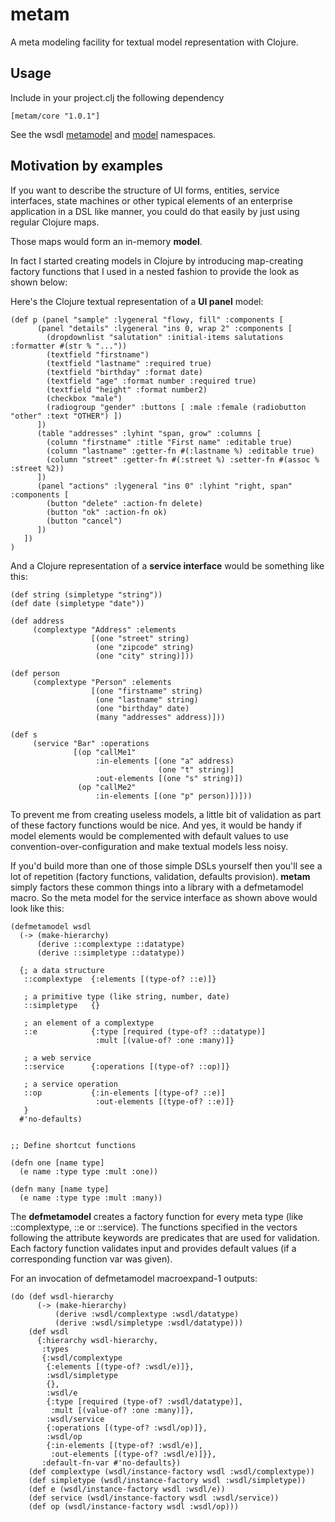 # metam

A meta modeling facility for textual model representation with Clojure.

## Usage

Include in your project.clj the following dependency

    [metam/core "1.0.1"]


See the wsdl [metamodel](samples/src/samples/wsdl/metamodel.clj)
and [model](samples/src/samples/wsdl/model.clj) namespaces.

## Motivation by examples

If you want to describe the structure of UI forms, entities,
service interfaces, state machines or other typical elements
of an enterprise application in a DSL like manner, you could
do that easily by just using regular Clojure maps.

Those maps would form an in-memory **model**.

In fact I started creating models in Clojure by introducing 
map-creating factory functions that I used in a nested fashion 
to provide the look as shown below:

Here's the Clojure textual representation of a **UI panel** model:

    (def p (panel "sample" :lygeneral "flowy, fill" :components [
          (panel "details" :lygeneral "ins 0, wrap 2" :components [
            (dropdownlist "salutation" :initial-items salutations :formatter #(str % "..."))
            (textfield "firstname")
            (textfield "lastname" :required true)
            (textfield "birthday" :format date)
            (textfield "age" :format number :required true)
            (textfield "height" :format number2)
            (checkbox "male")
            (radiogroup "gender" :buttons [ :male :female (radiobutton "other" :text "OTHER") ])
          ])
          (table "addresses" :lyhint "span, grow" :columns [
            (column "firstname" :title "First name" :editable true)
            (column "lastname" :getter-fn #(:lastname %) :editable true)
            (column "street" :getter-fn #(:street %) :setter-fn #(assoc % :street %2))
          ])
      	  (panel "actions" :lygeneral "ins 0" :lyhint "right, span" :components [
            (button "delete" :action-fn delete)                                                                    
      	    (button "ok" :action-fn ok)
      	    (button "cancel")
      	  ])
       ])
    )

And a Clojure representation of a **service interface** would be something like this:

    (def string (simpletype "string"))
    (def date (simpletype "date"))

	(def address
         (complextype "Address" :elements
                      [(one "street" string)
                       (one "zipcode" string)
                       (one "city" string)]))

    (def person
         (complextype "Person" :elements
                      [(one "firstname" string)
                       (one "lastname" string)
                       (one "birthday" date)
                       (many "addresses" address)]))

    (def s
         (service "Bar" :operations
                  [(op "callMe1"
                       :in-elements [(one "a" address)
                                     (one "t" string)]
                       :out-elements [(one "s" string)])
                   (op "callMe2"
                       :in-elements [(one "p" person)])]))

To prevent me from creating useless models, a little bit of validation 
as part of these factory functions would be nice.
And yes, it would be handy if model elements would be complemented
with default values to use convention-over-configuration and make
textual models less noisy.

If you'd build more than one of those simple DSLs yourself then you'll see
a lot of repetition (factory functions, validation, defaults provision).
**metam** simply factors these common things into a library with a
defmetamodel macro. So the meta model for the service interface as shown
above would look like this:

	(defmetamodel wsdl
	  (-> (make-hierarchy)
	      (derive ::complextype ::datatype)
	      (derive ::simpletype ::datatype))
	  
	  {; a data structure
	   ::complextype  {:elements [(type-of? ::e)]}
	   
	   ; a primitive type (like string, number, date)
	   ::simpletype   {}
	   
	   ; an element of a complextype
	   ::e            {:type [required (type-of? ::datatype)]
		               :mult [(value-of? :one :many)]}
					   
	   ; a web service                         
	   ::service      {:operations [(type-of? ::op)]}
	   
	   ; a service operation
	   ::op           {:in-elements [(type-of? ::e)]
		               :out-elements [(type-of? ::e)]}
	   }
	  #'no-defaults)


	;; Define shortcut functions

	(defn one [name type]
	  (e name :type type :mult :one))

	(defn many [name type]
	  (e name :type type :mult :many))

The **defmetamodel** creates a factory function for every meta type
(like ::complextype, ::e or ::service). The functions specified in the
vectors following the attribute keywords are predicates that are used
for validation.
Each factory function validates input and provides default values (if
a corresponding function var was given).

For an invocation of defmetamodel macroexpand-1 outputs:

    (do (def wsdl-hierarchy
          (-> (make-hierarchy)
              (derive :wsdl/complextype :wsdl/datatype)
              (derive :wsdl/simpletype :wsdl/datatype)))
        (def wsdl
          {:hierarchy wsdl-hierarchy,
           :types
           {:wsdl/complextype
            {:elements [(type-of? :wsdl/e)]},
            :wsdl/simpletype
            {},
            :wsdl/e
            {:type [required (type-of? :wsdl/datatype)],
             :mult [(value-of? :one :many)]},
            :wsdl/service
            {:operations [(type-of? :wsdl/op)]},
            :wsdl/op
            {:in-elements [(type-of? :wsdl/e)],
             :out-elements [(type-of? :wsdl/e)]}},
           :default-fn-var #'no-defaults})
        (def complextype (wsdl/instance-factory wsdl :wsdl/complextype))
        (def simpletype (wsdl/instance-factory wsdl :wsdl/simpletype))
        (def e (wsdl/instance-factory wsdl :wsdl/e))
        (def service (wsdl/instance-factory wsdl :wsdl/service))
        (def op (wsdl/instance-factory wsdl :wsdl/op)))
